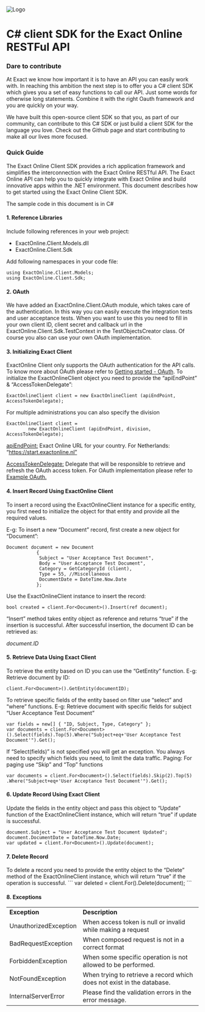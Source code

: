 ![Logo](https://apps.exactonline.com/content/css/images/exact-logo-red.png)

C# client SDK for the Exact Online RESTFul API
===============
<h3>Dare to contribute</h3>

At Exact we know how important it is to have an API you can easily work with. In reaching this ambition the next step is to offer you a C# client SDK which gives you a set of easy functions to call our API. Just some words for otherwise long statements. Combine it with the right Oauth framework and you are quickly on your way.

We have built this open-source client SDK so that you, as part of our community, can contribute to this C# SDK or just build a client SDK for the language you love. Check out the Github page and start contributing to make all our lives more focused.

<h3>Quick Guide</h3>

The Exact Online Client SDK provides a rich application framework and simplifies the interconnection with the Exact Online RESTful API. The Exact Online API can help you to quickly integrate with Exact Online and build innovative apps within the .NET environment. This document describes how to get started using the Exact Online Client SDK. 

The sample code in this document is in C#

<h4>1.	Reference Libraries</h4>

Include following references in your web project:
- ExactOnline.Client.Models.dll
- ExactOnline.Client.Sdk

Add following namespaces in your code file:
```
using ExactOnline.Client.Models;
using ExactOnline.Client.Sdk;
```

<h4>2.  OAuth</h4>
We have added an ExactOnline.Client.OAuth module, which takes care of the authentication. In this way you can easily execute the integration tests and user acceptance tests. When you want to use this you need to fill in your own client ID, client secret and callback url in the ExactOnline.Client.Sdk.TestContext in the TestObjectsCreator class. Of course you also can use your own OAuth implementation. 

<h4>3.	Initializing Exact Client </h4>

ExactOnline Client only supports the OAuth authentication for the API calls. To know more about OAuth please refer to <a href="https://developers.exactonline.com/#OAuth Authentication.html">Getting started - OAuth</a>. To initialize the ExactOnlineClient object you need to provide the “apiEndPoint” & “AccessTokenDelegate”:
```
ExactOnlineClient client = new ExactOnlineClient (apiEndPoint, AccessTokenDelegate);
```

For multiple administrations you can also specify the division

```
ExactOnlineClient client = 
        new ExactOnlineClient (apiEndPoint, division, AccessTokenDelegate);
```

<u>apiEndPoint:</u> Exact Online URL for your country. For Netherlands: “https://start.exactonline.nl”

<u>AccessTokenDelegate:</u> Delegate that will be responsible to retrieve and refresh the OAuth access token. For OAuth implementation please refer to <a href="https://developers.exactonline.com/#Example OAuth.html">Example OAuth.</a>

<h4>4.	Insert Record Using ExactOnline Client </h4>
To insert a record using the ExactOnlineClient instance for a specific entity, you first need to initialize the object for that entity and provide all the required values.

E-g: To insert a new “Document” record, first create a new object for “Document”:
```
Document document = new Document
		   {
			Subject = "User Acceptance Test Document",
			Body = "User Acceptance Test Document",
			Category = GetCategoryId (client),
			Type = 55, //Miscellaneous
			DocumentDate = DateTime.Now.Date
		   };
```

Use the ExactOnlineClient instance to insert the record:
```
bool created = client.For<Document>().Insert(ref document);
```

“Insert” method takes entity object as reference and returns “true” if the insertion is successful.
After successful insertion, the document ID can be retrieved as:

<i>document.ID</i>

<h4>5.	Retrieve Data Using Exact Client </h4>

To retrieve the entity based on ID you can use the “GetEntity” function. E-g: Retrieve document by ID: 
```
client.For<Document>().GetEntity(documentID);
```

To retrieve specific fields of the entity based on filter use “select” and “where” functions. E-g: Retrieve document with specific fields for subject “User Acceptance Test Document”
```
var fields = new[] { "ID, Subject, Type, Category" };
var documents = client.For<Document>().Select(fields).Top(5).Where("Subject+eq+'User Acceptance Test Document'").Get();
```
If  “Select(fields)” is not specified you will get an exception. You always need to specify which fields you need, to limit the data traffic.
Paging: For paging use “Skip” and “Top” functions
```
var documents = client.For<Document>().Select(fields).Skip(2).Top(5)
.Where("Subject+eq+'User Acceptance Test Document'").Get();
```

<h4>6.	Update Record Using Exact Client</h4>

Update the fields in the entity object and pass this object to “Update” function of the ExactOnlineClient instance, which will return “true” if update is successful.
```
document.Subject = "User Acceptance Test Document Updated";
document.DocumentDate = DateTime.Now.Date;
var updated = client.For<Document>().Update(document);
```

<h4>7.	Delete Record</h4>
To delete a record you need to provide the entity object to the “Delete” method of the ExactOnlineClient instance, which will return “true” if the operation is successful.
```
var deleted = client.For<Document>().Delete(document);
```

<h4>8.	Exceptions</h4>
<table>
<tr><td><b>Exception</b></td>		<td><b>Description</b></td></tr>
<tr><td>UnauthorizedException</td>	<td>When access token is null or invalid while making a request</td></tr>
<tr><td>BadRequestException</td>	<td>When composed request is not in a correct format</td></tr>
<tr><td>ForbiddenException</td>	<td>When some specific operation is not allowed to be performed.</td></tr>
<tr><td>NotFoundException</td>	<td>When trying to retrieve a record which does not exist in the database.</td></tr>
<tr><td>InternalServerError</td>	<td>Please find the validation errors in the error message.</td></tr>
</table>

